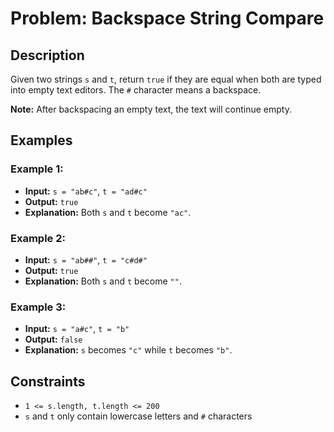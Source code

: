 # Problem: Backspace String Compare

## Description

Given two strings `s` and `t`, return `true` if they are equal when both are typed into empty text editors. The `#` character means a backspace.

**Note:** After backspacing an empty text, the text will continue empty.

## Examples

### Example 1:
- **Input:** `s = "ab#c"`, `t = "ad#c"`
- **Output:** `true`
- **Explanation:** Both `s` and `t` become `"ac"`.

### Example 2:
- **Input:** `s = "ab##"`, `t = "c#d#"`
- **Output:** `true`
- **Explanation:** Both `s` and `t` become `""`.

### Example 3:
- **Input:** `s = "a#c"`, `t = "b"`
- **Output:** `false`
- **Explanation:** `s` becomes `"c"` while `t` becomes `"b"`.

## Constraints

- `1 <= s.length, t.length <= 200`
- `s` and `t` only contain lowercase letters and `#` characters